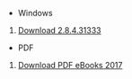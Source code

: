 - Windows
 1. [Download 2.8.4.31333](https://github.com/ThaniThamizhAkarathiKalanjiyam/thanithamizhakarathikalanjiyam.github.io/archive/ttak_2.8.4.zip) 
- PDF 
 1. [Download PDF eBooks 2017](https://github.com/ThaniThamizhAkarathiKalanjiyam/thanithamizhakarathikalanjiyam.github.io/archive/PDF_2017.zip)
 